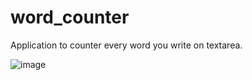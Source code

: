 # word_counter

Application to counter every word you write on textarea.

![image](https://user-images.githubusercontent.com/47973568/161440934-32b47386-9a3f-437c-ace9-57ecba684c5b.png)

